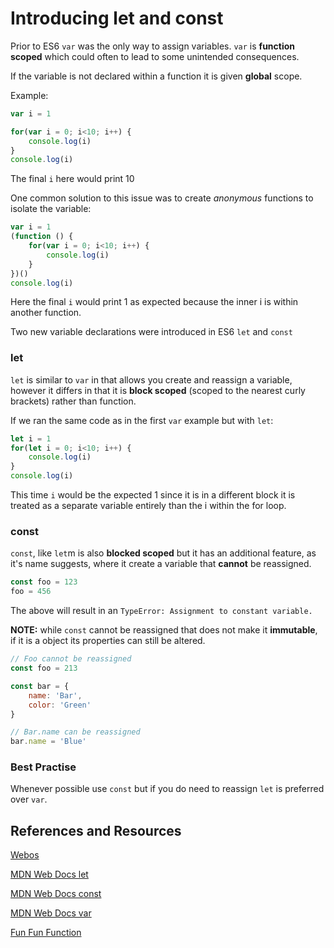# Introducing **let** and **const**

Prior to ES6 `var` was the only way to assign variables. `var` is **function scoped** which could often to lead to some unintended consequences.

If the variable is not declared within a function it is given **global** scope.

Example:

```javascript 1.8
var i = 1

for(var i = 0; i<10; i++) {
    console.log(i)
}
console.log(i)
```

The final `i` here would print 10

One common solution to this issue was to create _anonymous_ functions to isolate the variable:

```javascript 1.8
var i = 1
(function () {
    for(var i = 0; i<10; i++) {
        console.log(i)
    }
})()
console.log(i)
```

Here the final `i` would print 1 as expected because the inner i is within another function.

Two new variable declarations were introduced in ES6 `let` and `const`


### let

`let` is similar to `var` in that allows you create and reassign a variable, however it differs in that it is **block scoped** (scoped to the nearest curly brackets) rather than function.

If we ran the same code as in the first `var` example but with `let`:

```javascript 1.8
let i = 1
for(let i = 0; i<10; i++) {
    console.log(i)
}
console.log(i)
```

This time `i` would be the expected 1 since it is in a different block it is treated as a separate variable entirely than the i within the for loop.

### const

`const`, like `let`m is also **blocked scoped** but it has an additional feature, as it's name suggests, where it create a variable that **cannot** be reassigned.

```javascript 1.8
const foo = 123
foo = 456
```

The above will result in an `TypeError: Assignment to constant variable.`

**NOTE:** while `const` cannot be reassigned that does not make it **immutable**, if it is a object its properties can still be altered.

```javascript 1.8
// Foo cannot be reassigned
const foo = 213

const bar = {
    name: 'Bar',
    color: 'Green'
}

// Bar.name can be reassigned
bar.name = 'Blue'
```


### Best Practise

Whenever possible use `const` but if you do need to reassign `let` is preferred over `var`.

## References and Resources

[Webos](http://wesbos.com/let-vs-const/)

[MDN Web Docs let](https://developer.mozilla.org/en-US/docs/Web/JavaScript/Reference/Statements/let)

[MDN Web Docs const](https://developer.mozilla.org/en-US/docs/Web/JavaScript/Reference/Statements/const)

[MDN Web Docs var](https://developer.mozilla.org/en-US/docs/Web/JavaScript/Reference/Statements/var)

[Fun Fun Function](https://www.youtube.com/watch?v=sjyJBL5fkp8)
